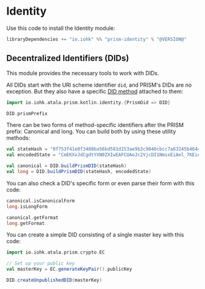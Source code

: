 # Identity

Use this code to install the Identity module:
```scala
libraryDependencies += "io.iohk" %% "prism-identity" % "@VERSION@"
```

## Decentralized Identifiers (DIDs)

This module provides the necessary tools to work with DIDs.

All DIDs start with the URI scheme identifier `did`, and PRISM's DIDs are no exception. But they also have a specific [DID method](https://www.w3.org/TR/did-core/#dfn-did-methods) attached to them:

```scala mdoc
import io.iohk.atala.prism.kotlin.identity.{PrismDid => DID}

DID.prismPrefix
```

There can be two forms of method-specific identifiers after the PRISM prefix: Canonical and long. You can build both by using these utility methods:
```scala mdoc
val stateHash = "0f753f41e0f3488ba56bd581d153ae9b3c9040cbcc7a63245b4644a265eb3b77"
val encodedState = "CmEKXxJdCgdtYXN0ZXIwEAFCUAoJc2VjcDI1NmsxEiAel_7KEiez4s_e0u8DyJwLkUnVmUHBuWU-0h01nerSNRohAJlR51Vbk49vagehAwQkFvW_fvyM1qa4ileIEYkXs4pF"

val canonical = DID.buildPrismDID(stateHash)
val long = DID.buildPrismDID(stateHash, encodedState)
```

You can also check a DID's specific form or even parse their form with this code:
```scala mdoc
canonical.isCanonicalForm
long.isLongForm

canonical.getFormat
long.getFormat
```

You can create a simple DID consisting of a single master key with this code:
```scala mdoc
import io.iohk.atala.prism.crypto.EC

// Set up your public key
val masterKey = EC.generateKeyPair().publicKey

DID.createUnpublishedDID(masterKey)
```
